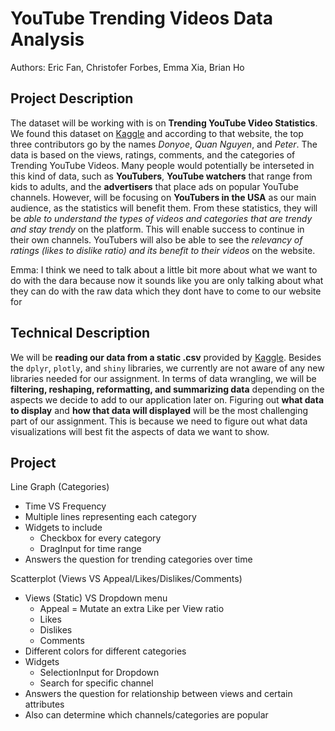 # YouTube Trending Videos Data Analysis
Authors: Eric Fan, Christofer Forbes, Emma Xia, Brian Ho

## Project Description
The dataset will be working with is on **Trending YouTube Video Statistics**. We found this dataset on [Kaggle](https://www.kaggle.com/datasnaek/youtube-new/data) and according to that website, the top three contributors go by the names _Donyoe_, _Quan Nguyen_, and _Peter_. The data is based on the views, ratings, comments, and the categories of Trending YouTube Videos. Many people would potentially be interseted in this kind of data, such as **YouTubers**, **YouTube watchers** that range from kids to adults, and the **advertisers** that place ads on popular YouTube channels. However, will be focusing on **YouTubers in the USA** as our main audience, as the statistics will benefit them. From these statistics, they will be _able to understand the types of videos and categories that are trendy and stay trendy_ on the platform. This will enable success to continue in their own channels. YouTubers will also be able to see the _relevancy of ratings (likes to dislike ratio) and its benefit to their videos_ on the website.

Emma: I think we need to talk about a little bit more about what we want to do with the dara because now it sounds like you are only talking about what they can do with the raw data which they dont have to come to our website for

## Technical Description
We will be **reading our data from a static .csv** provided by [Kaggle](https://www.kaggle.com/datasnaek/youtube-new/data). Besides the `dplyr`, `plotly`, and `shiny` libraries, we currently are not aware of any new libraries needed for our assignment. In terms of data wrangling, we will be **filtering, reshaping, reformatting, and summarizing data** depending on the aspects we decide to add to our application later on. Figuring out **what data to display** and **how that data will displayed** will be the most challenging part of our assignment. This is because we need to figure out what data visualizations will best fit the aspects of data we want to show.

## Project
Line Graph (Categories)
- Time VS Frequency
- Multiple lines representing each category
- Widgets to include
	- Checkbox for every category
	- DragInput for time range
- Answers the question for trending categories over time

Scatterplot (Views VS Appeal/Likes/Dislikes/Comments)
- Views (Static) VS Dropdown menu
	- Appeal = Mutate an extra Like per View ratio
	- Likes
	- Dislikes
	- Comments
- Different colors for different categories
- Widgets
	- SelectionInput for Dropdown
	- Search for specific channel
- Answers the question for relationship between views and certain attributes
- Also can determine which channels/categories are popular


